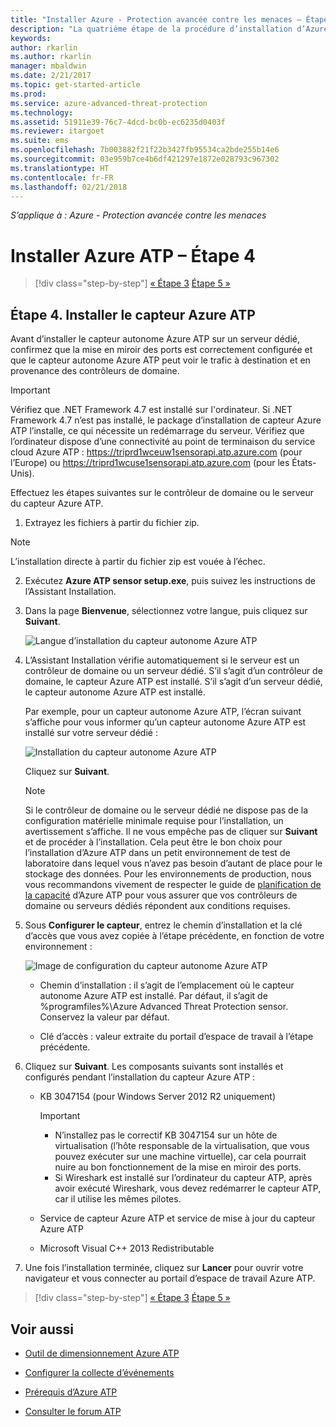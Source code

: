 ```yaml
---
title: "Installer Azure - Protection avancée contre les menaces – Étape 4 | Microsoft Docs"
description: "La quatrième étape de la procédure d’installation d’Azure ATP vous permet d’installer le capteur autonome Azure ATP."
keywords: 
author: rkarlin
ms.author: rkarlin
manager: mbaldwin
ms.date: 2/21/2017
ms.topic: get-started-article
ms.prod: 
ms.service: azure-advanced-threat-protection
ms.technology: 
ms.assetid: 51911e39-76c7-4dcd-bc0b-ec6235d0403f
ms.reviewer: itargoet
ms.suite: ems
ms.openlocfilehash: 7b003882f21f22b3427fb95534ca2bde255b14e6
ms.sourcegitcommit: 03e959b7ce4b6df421297e1872e028793c967302
ms.translationtype: HT
ms.contentlocale: fr-FR
ms.lasthandoff: 02/21/2018
---
```

*S’applique à : Azure - Protection avancée contre les menaces*



# <a name="install-azure-atp---step-4"></a>Installer Azure ATP – Étape 4

>[!div class="step-by-step"]
[« Étape 3](install-atp-step3.md)
[Étape 5 »](install-atp-step5.md)

## <a name="step-4-install-the-azure-atp-sensor"></a>Étape 4. Installer le capteur Azure ATP

Avant d’installer le capteur autonome Azure ATP sur un serveur dédié, confirmez que la mise en miroir des ports est correctement configurée et que le capteur autonome Azure ATP peut voir le trafic à destination et en provenance des contrôleurs de domaine. 


> [!IMPORTANT]
>Vérifiez que .NET Framework 4.7 est installé sur l'ordinateur. Si .NET Framework 4.7 n’est pas installé, le package d’installation de capteur Azure ATP l’installe, ce qui nécessite un redémarrage du serveur. Vérifiez que l’ordinateur dispose d’une connectivité au point de terminaison du service cloud Azure ATP : https://triprd1wceuw1sensorapi.atp.azure.com (pour l’Europe) ou https://triprd1wcuse1sensorapi.atp.azure.com (pour les États-Unis).

Effectuez les étapes suivantes sur le contrôleur de domaine ou le serveur du capteur Azure ATP.

1.  Extrayez les fichiers à partir du fichier zip. 
> [!NOTE] 
> L’installation directe à partir du fichier zip est vouée à l’échec.

2.  Exécutez **Azure ATP sensor setup.exe**, puis suivez les instructions de l’Assistant Installation.

3.  Dans la page **Bienvenue**, sélectionnez votre langue, puis cliquez sur **Suivant**.

     ![Langue d’installation du capteur autonome Azure ATP](media/sensor-install-language.png)


4.  L’Assistant Installation vérifie automatiquement si le serveur est un contrôleur de domaine ou un serveur dédié. S’il s’agit d’un contrôleur de domaine, le capteur Azure ATP est installé. S’il s’agit d’un serveur dédié, le capteur autonome Azure ATP est installé. 
    
    Par exemple, pour un capteur autonome Azure ATP, l’écran suivant s’affiche pour vous informer qu’un capteur autonome Azure ATP est installé sur votre serveur dédié :
    
    ![Installation du capteur autonome Azure ATP](media/sensor-install-deployment-type.png)

    Cliquez sur **Suivant**.

    > [!NOTE] 
    > Si le contrôleur de domaine ou le serveur dédié ne dispose pas de la configuration matérielle minimale requise pour l’installation, un avertissement s’affiche. Il ne vous empêche pas de cliquer sur **Suivant** et de procéder à l’installation. Cela peut être le bon choix pour l’installation d’Azure ATP dans un petit environnement de test de laboratoire dans lequel vous n’avez pas besoin d’autant de place pour le stockage des données. Pour les environnements de production, nous vous recommandons vivement de respecter le guide de [planification de la capacité](atp-capacity-planning.md) d’Azure ATP pour vous assurer que vos contrôleurs de domaine ou serveurs dédiés répondent aux conditions requises.

4.  Sous **Configurer le capteur**, entrez le chemin d’installation et la clé d’accès que vous avez copiée à l’étape précédente, en fonction de votre environnement :

    ![Image de configuration du capteur autonome Azure ATP](media/sensor-install-config.png)

      - Chemin d’installation : il s’agit de l’emplacement où le capteur autonome Azure ATP est installé. Par défaut, il s’agit de %programfiles%\Azure Advanced Threat Protection sensor. Conservez la valeur par défaut.

      - Clé d’accès : valeur extraite du portail d’espace de travail à l’étape précédente.
    
5. Cliquez sur **Suivant**. Les composants suivants sont installés et configurés pendant l’installation du capteur Azure ATP :

    -   KB 3047154 (pour Windows Server 2012 R2 uniquement)

        > [!IMPORTANT]
        > -   N’installez pas le correctif KB 3047154 sur un hôte de virtualisation (l’hôte responsable de la virtualisation, que vous pouvez exécuter sur une machine virtuelle), car cela pourrait nuire au bon fonctionnement de la mise en miroir des ports. 
        > -   Si Wireshark est installé sur l’ordinateur du capteur ATP, après avoir exécuté Wireshark, vous devez redémarrer le capteur ATP, car il utilise les mêmes pilotes.

    -   Service de capteur Azure ATP et service de mise à jour du capteur Azure ATP
    -   Microsoft Visual C++ 2013 Redistributable

5.  Une fois l’installation terminée, cliquez sur **Lancer** pour ouvrir votre navigateur et vous connecter au portail d’espace de travail Azure ATP.


>[!div class="step-by-step"]
[« Étape 3](install-atp-step3.md)
[Étape 5 »](install-atp-step5.md)


## <a name="see-also"></a>Voir aussi

- [Outil de dimensionnement Azure ATP](http://aka.ms/aatpsizingtool)

- [Configurer la collecte d’événements](configure-event-collection.md)

- [Prérequis d’Azure ATP](atp-prerequisites.md)

- [Consulter le forum ATP](https://aka.ms/azureatpcommunity)
